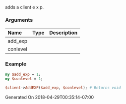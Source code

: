 adds a client e x p.
### Arguments
**Name**|**Type**|**Description**
:---|:---|:---
add_exp||
conlevel||

### Example

```perl
my $add_exp = 1;
my $conlevel = 1;

$client->AddEXP($add_exp, $conlevel); # Returns void
```


Generated On 2018-04-29T00:35:14-07:00